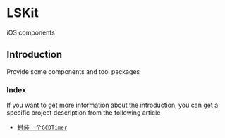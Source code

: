 # LSKit
iOS components

## Introduction
Provide some components and tool packages

### Index
If you want to get more information about the introduction, you can get a specific project description from the following article

* [封装一个`GCDTimer`](https://www.lsrain.com/2017/07/25/iOS/封装一个%60GCDTimer%60/)

